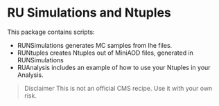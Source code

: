 # RU Simulations and Ntuples  


This package contains scripts:

* RUNSimulations generates MC samples from lhe files.
* RUNtuples creates Ntuples out of MiniAOD files, generated in RUNSimulations
* RUAnalysis includes an example of how to use your Ntuples in your Analysis.


> Disclaimer
> This is not an official CMS recipe. Use it with your own risk.
